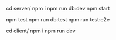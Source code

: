 cd server/
npm i
npm run db:dev
npm start

npm test
npm run db:test
npm run test:e2e

cd client/
npm i
npm run dev
